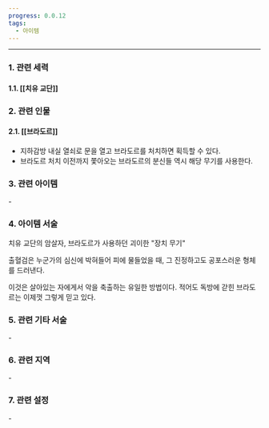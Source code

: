```yaml
---
progress: 0.0.12
tags:
  - 아이템
---
```

---
### 1. 관련 세력 
#### 1.1. [[치유 교단]]

### 2. 관련 인물
#### 2.1. [[브라도르]]
- 지하감방 내실 열쇠로 문을 열고 브라도르를 처치하면 획득할 수 있다. 
- 브라도르 처치 이전까지 쫓아오는 브라도르의 분신들 역시 해당 무기를 사용한다.
### 3. 관련 아이템
\-

### 4. 아이템 서술
치유 교단의 암살자, 브라도르가 사용하던 괴이한 "장치 무기"

출혈검은 누군가의 심신에 박혀들어 피에 물들었을 때, 그 진정하고도 공포스러운 형체를 드러낸다.

이것은 살아있는 자에게서 악을 축출하는 유일한 방법이다. 적어도 독방에 갇힌 브라도르는 이제껏 그렇게 믿고 있다.

### 5. 관련 기타 서술
\- 
### 6. 관련 지역
\-
### 7. 관련 설정
\-